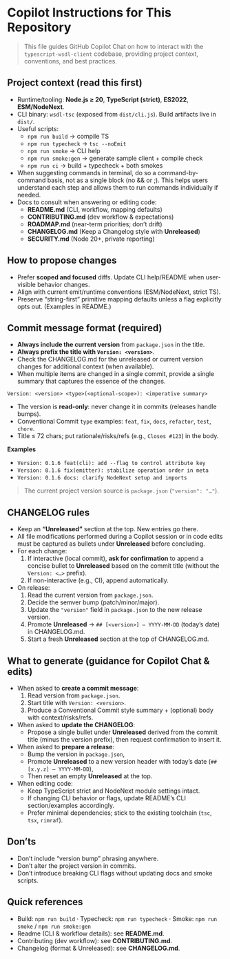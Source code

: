 # Copilot Instructions for This Repository

> This file guides GitHub Copilot Chat on how to interact with the `typescript-wsdl-client` codebase, providing project context, conventions, and best practices.

## Project context (read this first)
- Runtime/tooling: **Node.js ≥ 20**, **TypeScript (strict)**, **ES2022**, **ESM/NodeNext**. 
- CLI binary: `wsdl-tsc` (exposed from `dist/cli.js`). Build artifacts live in `dist/`.
- Useful scripts:
  - `npm run build` → compile TS
  - `npm run typecheck` → `tsc --noEmit`
  - `npm run smoke` → CLI help
  - `npm run smoke:gen` → generate sample client + compile check
  - `npm run ci` → build + typecheck + both smokes
- When suggesting commands in terminal, do so a command-by-command basis, not as a single block (no && or ;). This helps users understand each step and allows them to run commands individually if needed.
- Docs to consult when answering or editing code:
  - **README.md** (CLI, workflow, mapping defaults) 
  - **CONTRIBUTING.md** (dev workflow & expectations)
  - **ROADMAP.md** (near-term priorities; don’t drift)
  - **CHANGELOG.md** (Keep a Changelog style with **Unreleased**)
  - **SECURITY.md** (Node 20+, private reporting)


## How to propose changes
- Prefer **scoped and focused** diffs. Update CLI help/README when user-visible behavior changes.
- Align with current emit/runtime conventions (ESM/NodeNext, strict TS).
- Preserve “string-first” primitive mapping defaults unless a flag explicitly opts out. (Examples in README.)


## Commit message format (required)
- **Always include the current version** from `package.json` in the title.
- **Always prefix the title with `Version: <version>`**.
- Check the CHANGELOG.md for the unreleased or current version changes for additional context (when available).
- When multiple items are changed in a single commit, provide a single summary that captures the essence of the changes.

```
Version: <version> <type>(<optional-scope>): <imperative summary>
```

- The version is **read-only**: never change it in commits (releases handle bumps).
- Conventional Commit `type` examples: `feat`, `fix`, `docs`, `refactor`, `test`, `chore`.
- Title ≤ 72 chars; put rationale/risks/refs (e.g., `Closes #123`) in the body.

**Examples**
- `Version: 0.1.6 feat(cli): add --flag to control attribute key`
- `Version: 0.1.6 fix(emitter): stabilize operation order in meta`
- `Version: 0.1.6 docs: clarify NodeNext setup and imports`

> The current project version source is `package.json` (`"version": "…"`).


## CHANGELOG rules
- Keep an **“Unreleased”** section at the top. New entries go there.
- All file modifications performed during a Copilot session or in code edits must be captured as bullets under **Unreleased** before concluding.
- For each change:
   1) If interactive (local commit), **ask for confirmation** to append a concise bullet to **Unreleased** based on the commit title (without the `Version: <…>` prefix).
   2) If non-interactive (e.g., CI), append automatically.
- On release:
   1) Read the current version from `package.json`.
   2) Decide the semver bump (patch/minor/major).
    3) Update the `"version"` field in `package.json` to the new release version.
   4) Promote **Unreleased** → `## [<version>] – YYYY-MM-DD` (today’s date) in CHANGELOG.md.
   5) Start a fresh **Unreleased** section at the top of CHANGELOG.md.

## What to generate (guidance for Copilot Chat & edits)
- When asked to **create a commit message**:
  1) Read version from `package.json`.
  2) Start title with `Version: <version>`.
  3) Produce a Conventional Commit style summary + (optional) body with context/risks/refs.
- When asked to **update the CHANGELOG**:
  - Propose a single bullet under **Unreleased** derived from the commit title (minus the version prefix), then request confirmation to insert it.
- When asked to **prepare a release**:
  - Bump the version in `package.json`, 
  - Promote **Unreleased** to a new version header with today’s date (`## [x.y.z] – YYYY-MM-DD`), 
  - Then reset an empty **Unreleased** at the top.
- When editing code:
  - Keep TypeScript strict and NodeNext module settings intact.
  - If changing CLI behavior or flags, update README’s CLI section/examples accordingly. 
  - Prefer minimal dependencies; stick to the existing toolchain (`tsc`, `tsx`, `rimraf`).


## Don’ts
- Don’t include “version bump” phrasing anywhere.
- Don’t alter the project version in commits.
- Don’t introduce breaking CLI flags without updating docs and smoke scripts. 


## Quick references

- Build: `npm run build` · Typecheck: `npm run typecheck` · Smoke: `npm run smoke` / `npm run smoke:gen`
- Readme (CLI & workflow details): see **README.md**.
- Contributing (dev workflow): see **CONTRIBUTING.md**.
- Changelog (format & Unreleased): see **CHANGELOG.md**.
